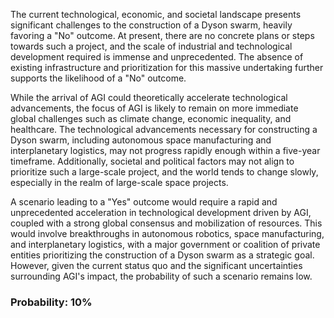 The current technological, economic, and societal landscape presents significant challenges to the construction of a Dyson swarm, heavily favoring a "No" outcome. At present, there are no concrete plans or steps towards such a project, and the scale of industrial and technological development required is immense and unprecedented. The absence of existing infrastructure and prioritization for this massive undertaking further supports the likelihood of a "No" outcome.

While the arrival of AGI could theoretically accelerate technological advancements, the focus of AGI is likely to remain on more immediate global challenges such as climate change, economic inequality, and healthcare. The technological advancements necessary for constructing a Dyson swarm, including autonomous space manufacturing and interplanetary logistics, may not progress rapidly enough within a five-year timeframe. Additionally, societal and political factors may not align to prioritize such a large-scale project, and the world tends to change slowly, especially in the realm of large-scale space projects.

A scenario leading to a "Yes" outcome would require a rapid and unprecedented acceleration in technological development driven by AGI, coupled with a strong global consensus and mobilization of resources. This would involve breakthroughs in autonomous robotics, space manufacturing, and interplanetary logistics, with a major government or coalition of private entities prioritizing the construction of a Dyson swarm as a strategic goal. However, given the current status quo and the significant uncertainties surrounding AGI's impact, the probability of such a scenario remains low.

### Probability: 10%